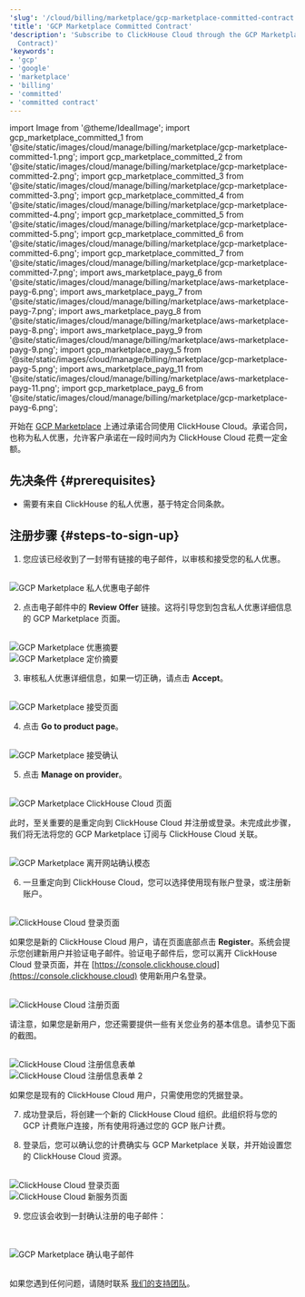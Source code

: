 ```yaml
---
'slug': '/cloud/billing/marketplace/gcp-marketplace-committed-contract'
'title': 'GCP Marketplace Committed Contract'
'description': 'Subscribe to ClickHouse Cloud through the GCP Marketplace (Committed
  Contract)'
'keywords':
- 'gcp'
- 'google'
- 'marketplace'
- 'billing'
- 'committed'
- 'committed contract'
---
```


import Image from '@theme/IdealImage';
import gcp_marketplace_committed_1 from '@site/static/images/cloud/manage/billing/marketplace/gcp-marketplace-committed-1.png';
import gcp_marketplace_committed_2 from '@site/static/images/cloud/manage/billing/marketplace/gcp-marketplace-committed-2.png';
import gcp_marketplace_committed_3 from '@site/static/images/cloud/manage/billing/marketplace/gcp-marketplace-committed-3.png';
import gcp_marketplace_committed_4 from '@site/static/images/cloud/manage/billing/marketplace/gcp-marketplace-committed-4.png';
import gcp_marketplace_committed_5 from '@site/static/images/cloud/manage/billing/marketplace/gcp-marketplace-committed-5.png';
import gcp_marketplace_committed_6 from '@site/static/images/cloud/manage/billing/marketplace/gcp-marketplace-committed-6.png';
import gcp_marketplace_committed_7 from '@site/static/images/cloud/manage/billing/marketplace/gcp-marketplace-committed-7.png';
import aws_marketplace_payg_6 from '@site/static/images/cloud/manage/billing/marketplace/aws-marketplace-payg-6.png';
import aws_marketplace_payg_7 from '@site/static/images/cloud/manage/billing/marketplace/aws-marketplace-payg-7.png';
import aws_marketplace_payg_8 from '@site/static/images/cloud/manage/billing/marketplace/aws-marketplace-payg-8.png';
import aws_marketplace_payg_9 from '@site/static/images/cloud/manage/billing/marketplace/aws-marketplace-payg-9.png';
import gcp_marketplace_payg_5 from '@site/static/images/cloud/manage/billing/marketplace/gcp-marketplace-payg-5.png';
import aws_marketplace_payg_11 from '@site/static/images/cloud/manage/billing/marketplace/aws-marketplace-payg-11.png';
import gcp_marketplace_payg_6 from '@site/static/images/cloud/manage/billing/marketplace/gcp-marketplace-payg-6.png';

开始在 [GCP Marketplace](https://console.cloud.google.com/marketplace) 上通过承诺合同使用 ClickHouse Cloud。承诺合同，也称为私人优惠，允许客户承诺在一段时间内为 ClickHouse Cloud 花费一定金额。

## 先决条件 {#prerequisites}

- 需要有来自 ClickHouse 的私人优惠，基于特定合同条款。

## 注册步骤 {#steps-to-sign-up}

1. 您应该已经收到了一封带有链接的电子邮件，以审核和接受您的私人优惠。

<br />

<Image img={gcp_marketplace_committed_1} size="md" alt="GCP Marketplace 私人优惠电子邮件" border />

<br />

2. 点击电子邮件中的 **Review Offer** 链接。这将引导您到包含私人优惠详细信息的 GCP Marketplace 页面。

<br />

<Image img={gcp_marketplace_committed_2} size="md" alt="GCP Marketplace 优惠摘要" border/>

<br />

<Image img={gcp_marketplace_committed_3} size="md" alt="GCP Marketplace 定价摘要" border/>

<br />

3. 审核私人优惠详细信息，如果一切正确，请点击 **Accept**。

<br />

<Image img={gcp_marketplace_committed_4} size="md" alt="GCP Marketplace 接受页面" border/>

<br />

4. 点击 **Go to product page**。

<br />

<Image img={gcp_marketplace_committed_5} size="md" alt="GCP Marketplace 接受确认" border/>

<br />

5. 点击 **Manage on provider**。

<br />

<Image img={gcp_marketplace_committed_6} size="md" alt="GCP Marketplace ClickHouse Cloud 页面" border/>

<br />

此时，至关重要的是重定向到 ClickHouse Cloud 并注册或登录。未完成此步骤，我们将无法将您的 GCP Marketplace 订阅与 ClickHouse Cloud 关联。

<br />

<Image img={gcp_marketplace_committed_7} size="md" alt="GCP Marketplace 离开网站确认模态" border/>

<br />

6. 一旦重定向到 ClickHouse Cloud，您可以选择使用现有账户登录，或注册新账户。

<br />

<Image img={aws_marketplace_payg_6} size="md" alt="ClickHouse Cloud 登录页面" border/>

<br />

如果您是新的 ClickHouse Cloud 用户，请在页面底部点击 **Register**。系统会提示您创建新用户并验证电子邮件。验证电子邮件后，您可以离开 ClickHouse Cloud 登录页面，并在 [https://console.clickhouse.cloud](https://console.clickhouse.cloud) 使用新用户名登录。

<br />

<Image img={aws_marketplace_payg_7} size="md" alt="ClickHouse Cloud 注册页面" border/>

<br />

请注意，如果您是新用户，您还需要提供一些有关您业务的基本信息。请参见下面的截图。

<br />

<Image img={aws_marketplace_payg_8} size="md" alt="ClickHouse Cloud 注册信息表单" border/>

<br />

<Image img={aws_marketplace_payg_9} size="md" alt="ClickHouse Cloud 注册信息表单 2" border/>

<br />

如果您是现有的 ClickHouse Cloud 用户，只需使用您的凭据登录。

7. 成功登录后，将创建一个新的 ClickHouse Cloud 组织。此组织将与您的 GCP 计费账户连接，所有使用将通过您的 GCP 账户计费。

8. 登录后，您可以确认您的计费确实与 GCP Marketplace 关联，并开始设置您的 ClickHouse Cloud 资源。

<br />

<Image img={gcp_marketplace_payg_5} size="md" alt="ClickHouse Cloud 登录页面" border/>

<br />

<Image img={aws_marketplace_payg_11} size="md" alt="ClickHouse Cloud 新服务页面" border/>

<br />

9. 您应该会收到一封确认注册的电子邮件：

<br />
<br />

<Image img={gcp_marketplace_payg_6} size="md" alt="GCP Marketplace 确认电子邮件" border/>

<br />

<br />

如果您遇到任何问题，请随时联系 [我们的支持团队](https://clickhouse.com/support/program)。
